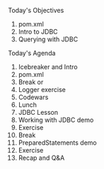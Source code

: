 Today's Objectives

1. pom.xml
2. Intro to JDBC
3. Querying with JDBC


Today's Agenda

1. Icebreaker and Intro
2. pom.xml
3. Break or
4. Logger exercise
5. Codewars
6. Lunch
7. JDBC Lesson
8. Working with JDBC demo
9. Exercise
10. Break
11. PreparedStatements demo
12. Exercise
13. Recap and Q&A